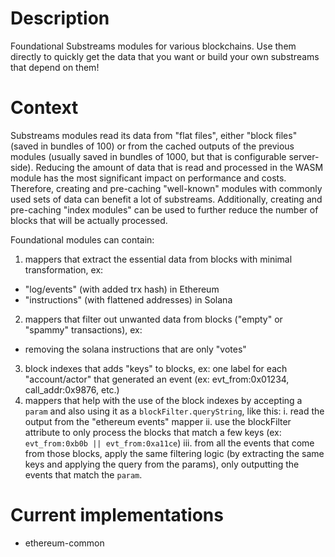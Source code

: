 # Description

Foundational Substreams modules for various blockchains. Use them directly to quickly get the data that you want or build your own substreams that depend on them! 

# Context

Substreams modules read its data from "flat files", either "block files" (saved in bundles of 100) or from the cached outputs of the previous modules (usually saved in bundles of 1000, but that is configurable server-side).
Reducing the amount of data that is read and processed in the WASM module has the most significant impact on performance and costs.
Therefore, creating and pre-caching "well-known" modules with commonly used sets of data can benefit a lot of substreams.
Additionally, creating and pre-caching "index modules" can be used to further reduce the number of blocks that will be actually processed.

Foundational modules can contain:

1) mappers that extract the essential data from blocks with minimal transformation, ex:
  - "log/events" (with added trx hash) in Ethereum 
  - "instructions" (with flattened addresses) in Solana
2) mappers that filter out unwanted data from blocks ("empty" or "spammy" transactions), ex:
  - removing the solana instructions that are only "votes"
3) block indexes that adds "keys" to blocks, ex: one label for each "account/actor" that generated an event (ex: evt_from:0x01234, call_addr:0x9876, etc.)
4) mappers that help with the use of the block indexes by accepting a `param` and also using it as a `blockFilter.queryString`, like this:
  i. read the output from the "ethereum events" mapper
  ii. use the blockFilter attribute to only process the blocks that match a few keys (ex: `evt_from:0xb0b || evt_from:0xa11ce`) 
  iii. from all the events that come from those blocks, apply the same filtering logic (by extracting the same keys and applying the query from the params), only outputting the events that match the `param`.

# Current implementations

* ethereum-common
